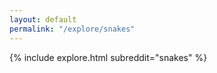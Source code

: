 ```yaml
---
layout: default
permalink: "/explore/snakes"
---
```


<link rel="stylesheet" type="text/css" href="/static/css/explore.css">
{% include explore.html subreddit="snakes" %}
